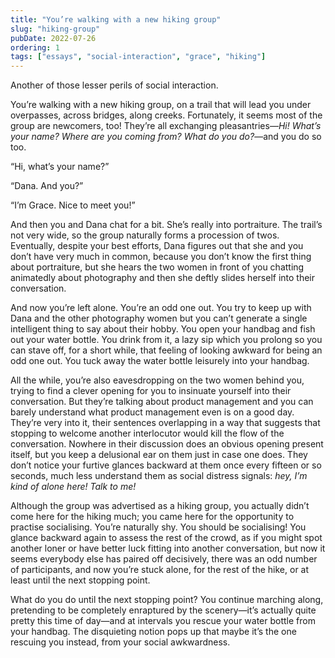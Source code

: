 ```yaml
---
title: "You’re walking with a new hiking group"
slug: "hiking-group"
pubDate: 2022-07-26
ordering: 1
tags: ["essays", "social-interaction", "grace", "hiking"]
---
```


<span class="small-caps"></span>

Another of those lesser perils of social interaction.

You’re walking with a new hiking group, on a trail that will lead you under overpasses, across bridges, along creeks. Fortunately, it seems most of the group are newcomers, too! They’re all exchanging pleasantries—_Hi! What’s your name? Where are you coming from? What do you do?_—and you do so too.

“Hi, what’s your name?”

“Dana. And you?”

“I’m Grace. Nice to meet you!”

And then you and Dana chat for a bit. She’s really into portraiture. The trail’s not very wide, so the group naturally forms a procession of twos. Eventually, despite your best efforts, Dana figures out that she and you don’t have very much in common, because you don’t know the first thing about portraiture, but she hears the two women in front of you chatting animatedly about photography and then she deftly slides herself into their conversation.

And now you’re left alone. You’re an odd one out. You try to keep up with Dana and the other photography women but you can’t generate a single intelligent thing to say about their hobby. You open your handbag and fish out your water bottle. You drink from it, a lazy sip which you prolong so you can stave off, for a short while, that feeling of looking awkward for being an odd one out. You tuck away the water bottle leisurely into your handbag.

All the while, you’re also eavesdropping on the two women behind you, trying to find a clever opening for you to insinuate yourself into their conversation. But they’re talking about product management and you can barely understand what product management even is on a good day. They’re very into it, their sentences overlapping in a way that suggests that stopping to welcome another interlocutor would kill the flow of the conversation. Nowhere in their discussion does an obvious opening present itself, but you keep a delusional ear on them just in case one does. They don’t notice your furtive glances backward at them once every fifteen or so seconds, much less understand them as social distress signals: _hey, I’m kind of alone here! Talk to me!_

Although the group was advertised as a hiking group, you actually didn’t come here for the hiking much; you came here for the opportunity to practise socialising. You’re naturally shy. You should be socialising! You glance backward again to assess the rest of the crowd, as if you might spot another loner or have better luck fitting into another conversation, but now it seems everybody else has paired off decisively, there was an odd number of participants, and now you’re stuck alone, for the rest of the hike, or at least until the next stopping point.

What do you do until the next stopping point? You continue marching along, pretending to be completely enraptured by the scenery—it’s actually quite pretty this time of day—and at intervals you rescue your water bottle from your handbag. The disquieting notion pops up that maybe it’s the one rescuing you instead, from your social awkwardness.